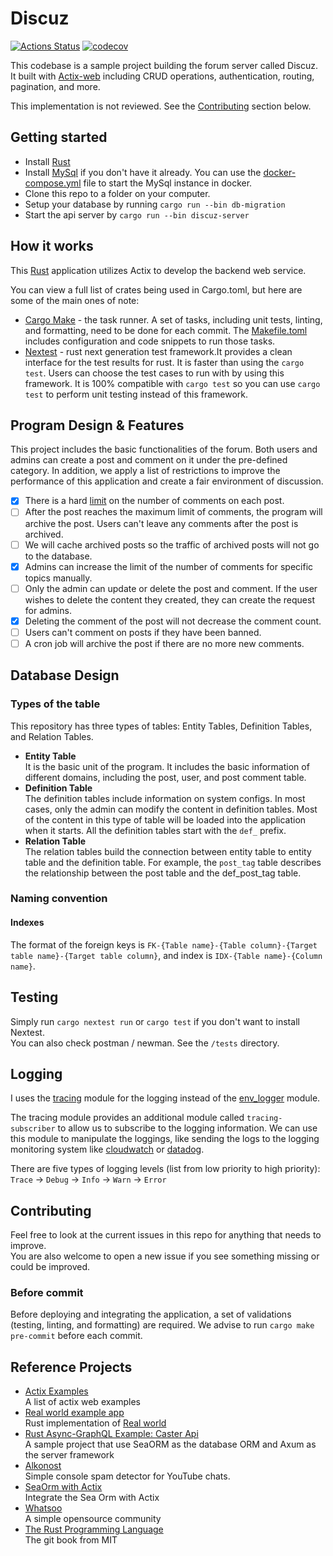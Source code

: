 # Discuz

[![Actions Status](https://github.com/kenyipp/discuz/workflows/CI/badge.svg)](https://github.com/kenyipp/discuz/actions/workflows/ci.yml) [![codecov](https://codecov.io/gh/kenyipp/discuz/branch/master/graph/badge.svg?token=AMBNXM57T8)](https://codecov.io/gh/kenyipp/discuz)

This codebase is a sample project building the forum server called Discuz. It built with [Actix-web](https://actix.rs) including CRUD operations, authentication, routing, pagination, and more.

This implementation is not reviewed. See the [Contributing](#contributing) section below.

## Getting started
 - Install [Rust](https://www.rust-lang.org)
 - Install [MySql](https://www.mysql.com) if you don't have it already. You can use the [docker-compose.yml](./docker-compose.sample.yml) file to start the MySql instance in docker.
 - Clone this repo to a folder on your computer.
 - Setup your database by running `cargo run --bin db-migration`
 - Start the api server by `cargo run --bin discuz-server`

## How it works
This [Rust](https://www.rust-lang.org) application utilizes Actix to develop the backend web service.

You can view a full list of crates being used in Cargo.toml, but here are some of the main ones of note:

 - [Cargo Make](https://github.com/sagiegurari/cargo-make) - the task runner. A set of tasks, including unit tests, linting, and formatting, need to be done for each commit. The [Makefile.toml](./Makefile.toml) includes configuration and code snippets to run those tasks. 
 - [Nextest](https://nexte.st/) - rust next generation test framework.It provides a clean interface for the test results for rust. It is faster than using the `cargo test`. Users can choose the test cases to run with by using this framework. It is 100% compatible with `cargo test` so you can use `cargo test` to perform unit testing instead of this framework.

## Program Design & Features
This project includes the basic functionalities of the forum. Both users and admins can create a post and comment on it under the pre-defined category. In addition, we apply a list of restrictions to improve the performance of this application and create a fair environment of discussion. 

 - [x] There is a hard [limit](./libs/core/src/constants.rs) on the number of comments on each post. 
 - [ ] After the post reaches the maximum limit of comments, the program will archive the post. Users can't leave any comments after the post is archived.
 - [ ] We will cache archived posts so the traffic of archived posts will not go to the database.
 - [x] Admins can increase the limit of the number of comments for specific topics manually.
 - [ ] Only the admin can update or delete the post and comment. If the user wishes to delete the content they created, they can create the request for admins.
 - [x] Deleting the comment of the post will not decrease the comment count. 
 - [ ] Users can't comment on posts if they have been banned.
 - [ ] A cron job will archive the post if there are no more new comments.

## Database Design

### Types of the table
This repository has three types of tables: Entity Tables, Definition Tables, and Relation Tables. 

- **Entity Table**  
It is the basic unit of the program. It includes the basic information of different domains, including the post, user, and post comment table.
- **Definition Table**  
The definition tables include information on system configs. In most cases, only the admin can modify the content in definition tables. Most of the content in this type of table will be loaded into the application when it starts. All the definition tables start with the `def_` prefix.
- **Relation Table**  
The relation tables build the connection between entity table to entity table and the definition table. For example, the `post_tag` table describes the relationship between the post table and the def_post_tag table.

### Naming convention

#### Indexes
The format of the foreign keys is `FK-{Table name}-{Table column}-{Target table name}-{Target table column}`, and index is `IDX-{Table name}-{Column name}`.

## Testing
Simply run `cargo nextest run` or `cargo test` if you don't want to install Nextest.  
You can also check postman / newman. See the `/tests` directory.  

## Logging
I uses the [tracing](https://docs.rs/tracing/latest/tracing/index.html) module for the logging instead of the [env_logger](https://docs.rs/env_logger/latest/env_logger/) module. 

The tracing module provides an additional module called `tracing-subscriber` to allow us to subscribe to the logging information. We can use this module to manipulate the loggings, like sending the logs to the logging monitoring system like [cloudwatch](https://aws.amazon.com/tw/cloudwatch) or [datadog](https://www.datadoghq.com).

There are five types of logging levels (list from low priority to high priority):  
`Trace` -> `Debug` -> `Info` -> `Warn` -> `Error`

## Contributing
Feel free to look at the current issues in this repo for anything that needs to improve.  
You are also welcome to open a new issue if you see something missing or could be improved.

### Before commit
Before deploying and integrating the application, a set of validations (testing, linting, and formatting) are required. We advise to run `cargo make pre-commit` before each commit. 

## Reference Projects
 - [Actix Examples](https://github.com/actix/examples)  
A list of actix web examples
 - [Real world example app](https://github.com/TatriX/realworld-rust-rocket)  
Rust implementation of [Real world](https://github.com/gothinkster/realworld)
 - [Rust Async-GraphQL Example: Caster Api](https://github.com/bkonkle/rust-example-caster-api)  
A sample project that use SeaORM as the database ORM and Axum as the server framework
 - [Alkonost](https://github.com/Asapin/alkonost)  
Simple console spam detector for YouTube chats.
 - [SeaOrm with Actix](https://github.com/SeaQL/sea-orm/tree/master/examples/actix_example)  
Integrate the Sea Orm with Actix
 - [Whatsoo](https://github.com/Whatsoo/whatsoo)  
A simple opensource community
 - [The Rust Programming Language](https://web.mit.edu/rust-lang_v1.25/arch/amd64_ubuntu1404/share/doc/rust/html/book/first-edition/README.html)  
The git book from MIT
